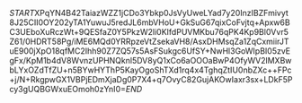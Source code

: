 $START$XPqYN4B42TaiazWZZ1jCDo3Ybkp0JsVyUweLYad7y20InzIBZFmivyt8J25CII0OY202yTA1YuwuJ5redJL6mbVHoU+GkSuG67qixCoFvjtq+Apxw6BC3UEboXuRczWt+9QESfaZ0Y5PkzW2li0KIfdPUVMKbu76qPK4Kp9Bl0Vvr5Z61/0HDRT58Pg/iME6MQd0YRRpzeVtZsekaVH8/AsxDHMsqZa1ZqCxmiirJTuE900jXpO18qfMC2Ihh90Z7ZQ57s5AsFSukgc6UfSY+NwHl3GoWIpBI05zvEgFx/KpM1b4dV8WvnzUPHNQknl5DV8yQ1xCo6aOOOaBwP4OfyWV2lMXBwbLYxOZdTfZU+n5BYwHYThP5KayOgoShTXd1rq4x4TghqZtIU0nbZXc++FPc+j/N+RkgpwGX1VBPjEDmXjaDg0P7X4+q7OvyC82GujAKOwIaxr3sx+LDkF5Pcy3gUQBGWxuEOmoh0zYnI0=$END$